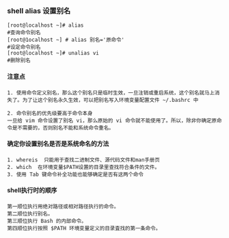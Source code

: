 ### shell alias  设置别名
```
[root@localhost ~]# alias
#查询命令别名
[root@1ocalhost ~] # alias 别名='原命令'
#设定命令别名
[root@localhost ~]# unalias vi
#删除别名

```
#### 注意点
```
1. 使用命令定义别名，那么这个别名只是临时生效，一旦注销或重启系统，这个别名就马上消失了。为了让这个别名永久生效，可以把别名写入环境变量配置文件 ~/.bashrc 中

2. 命令别名的优先级要高于命令本身
一旦给 vim 命令设置了别名 vi，那么原始的 vi 命令就不能使用了。所以，除非你确定原命令是不需要的，否则别名不能和系统命令重名。
```
#### 确定你设置别名是否是系统命名的方法
```
1. whereis  只能用于查找二进制文件、源代码文件和man手册页
2. which  在环境变量$PATH设置的目录里查找符合条件的文件。
3. 使用 Tab 键命令补全功能也能够确定是否有这两个命令
```
#### shell执行时的顺序
```
第一顺位执行用绝对路径或相对路径执行的命令。
第二顺位执行别名。
第三顺位执行 Bash 的内部命令。
第四顺位执行按照 $PATH 环境变量定义的目录査找的第一条命令。
```
